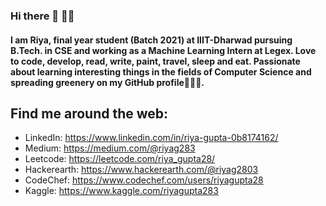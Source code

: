 ### Hi there 👋 👩‍💻

#### I am Riya, final year student (Batch 2021) at IIIT-Dharwad pursuing B.Tech. in CSE and working as a Machine Learning Intern at Legex. Love to code, develop, read, write, paint, travel, sleep and eat. Passionate about learning interesting things in the fields of Computer Science and spreading greenery on my GitHub profile💚💚💚.

<!--
**riyag283/riyag283** is a ✨ _special_ ✨ repository because its `README.md` (this file) appears on your GitHub profile.
- 👯 I’m looking to collaborate on ...  
- 😄 Pronouns: Minnie
- ⚡ Fun fact: I am a foodie and I love to read and write.
- 🔭 I’m currently working on exploring interesting things to learn in computer science fields and upgrading my skills.
- 🌱 I’m currently learning data science.
- 💼 I want to build a career in Software Development and/or Data Science. 
- 🤔 I’m looking for help with 6-months internship opportunities and full-time jobs starting from 2021. I am willing to work in almost any corner of the world.
- 💬 Ask me about food, travel, coding.
- 📫 How to reach me: drop an email at riyag2803@gmail.com
-	👩‍💻 Languages: Python, C/C++, Java, R
- ☀️ Human Languages: Hindi, English
-->

## Find me around the web:
- LinkedIn: https://www.linkedin.com/in/riya-gupta-0b8174162/
- Medium: https://medium.com/@riyag283
- Leetcode: https://leetcode.com/riya_gupta28/
- Hackerearth: https://www.hackerearth.com/@riyag2803
- CodeChef: https://www.codechef.com/users/riyagupta28
- Kaggle: https://www.kaggle.com/riyagupta283

<!--
![Riya's github stats](https://github-readme-stats.vercel.app/api?username=riyag283&show_icons=true&theme=cobalt)
![](https://komarev.com/ghpvc/?username=riyag283&color=blueviolet)
-->

